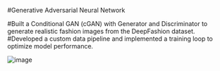 #Generative Adversarial Neural Network

#Built a Conditional GAN (cGAN) with Generator and Discriminator to generate realistic fashion images from the DeepFashion dataset.
#Developed a custom data pipeline and implemented a training loop to optimize model performance.

![image](https://github.com/user-attachments/assets/48de2ffa-5f5b-43be-9f77-9a25328f63e4)
